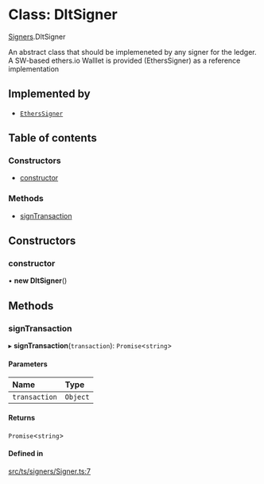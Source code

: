 # Class: DltSigner

[Signers](../modules/Signers.md).DltSigner

An abstract class that should be implemeneted by any signer for the ledger.
A SW-based ethers.io Walllet is provided (EthersSigner) as a reference implementation

## Implemented by

- [`EthersSigner`](Signers.EthersSigner.md)

## Table of contents

### Constructors

- [constructor](Signers.DltSigner.md#constructor)

### Methods

- [signTransaction](Signers.DltSigner.md#signtransaction)

## Constructors

### constructor

• **new DltSigner**()

## Methods

### signTransaction

▸ **signTransaction**(`transaction`): `Promise`<`string`\>

#### Parameters

| Name | Type |
| :------ | :------ |
| `transaction` | `Object` |

#### Returns

`Promise`<`string`\>

#### Defined in

[src/ts/signers/Signer.ts:7](https://gitlab.com/i3-market/code/wp3/t3.2/conflict-resolution/non-repudiation-library/-/blob/c516486/src/ts/signers/Signer.ts#L7)
